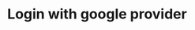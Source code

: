 ---
title: Login with google provider
category: Application
paid: true
isActive: true
ltr: {"react":{"jsxCss":[],"jsxTail":[{"code":"export default () => {\n    return (\n        <main className=\"w-full h-screen flex flex-col items-center justify-center px-4\">\n            <div className=\"max-w-sm w-full text-gray-600 space-y-5\">\n                <div className=\"text-center pb-8\">\n                    <img src=\"https://floatui.com/logo.svg\" width={150} className=\"mx-auto\" />\n                    <div className=\"mt-5\">\n                        <h3 className=\"text-gray-800 text-2xl font-bold sm:text-3xl\">Log in to your account</h3>\n                    </div>\n                </div>\n                <form\n                    onSubmit={(e) => e.preventDefault()}\n                    className=\"space-y-5\"\n                >\n                    <div>\n                        <label className=\"font-medium\">\n                            Email\n                        </label>\n                        <input\n                            type=\"email\"\n                            required\n                            className=\"w-full mt-2 px-3 py-2 text-gray-500 bg-transparent outline-none border focus:border-indigo-600 shadow-sm rounded-lg\"\n                        />\n                    </div>\n                    <div>\n                        <label className=\"font-medium\">\n                            Password\n                        </label>\n                        <input\n                            type=\"password\"\n                            required\n                            className=\"w-full mt-2 px-3 py-2 text-gray-500 bg-transparent outline-none border focus:border-indigo-600 shadow-sm rounded-lg\"\n                        />\n                    </div>\n                    <div className=\"flex items-center justify-between text-sm\">\n                        <div className=\"flex items-center gap-x-3\">\n                            <input type=\"checkbox\" id=\"remember-me-checkbox\" className=\"checkbox-item peer hidden\" />\n                            <label\n                                htmlFor=\"remember-me-checkbox\"\n                                className=\"relative flex w-5 h-5 bg-white peer-checked:bg-indigo-600 rounded-md border ring-offset-2 ring-indigo-600 duration-150 peer-active:ring cursor-pointer after:absolute after:inset-x-0 after:top-[3px] after:m-auto after:w-1.5 after:h-2.5 after:border-r-2 after:border-b-2 after:border-white after:rotate-45\"\n                            >\n                            </label>\n                            <span>Remember me</span>\n                        </div>\n                        <a href=\"javascript:void(0)\" className=\"text-center text-indigo-600 hover:text-indigo-500\">Forgot password?</a>\n                    </div>\n                    <button\n                        className=\"w-full px-4 py-2 text-white font-medium bg-indigo-600 hover:bg-indigo-500 active:bg-indigo-600 rounded-lg duration-150\"\n                    >\n                        Sign in\n                    </button>\n                </form>\n                <button className=\"w-full flex items-center justify-center gap-x-3 py-2.5 border rounded-lg text-sm font-medium hover:bg-gray-50 duration-150 active:bg-gray-100\">\n                    <svg className=\"w-5 h-5\" viewBox=\"0 0 48 48\" fill=\"none\" xmlns=\"http://www.w3.org/2000/svg\">\n                        <g clip-path=\"url(#clip0_17_40)\">\n                            <path d=\"M47.532 24.5528C47.532 22.9214 47.3997 21.2811 47.1175 19.6761H24.48V28.9181H37.4434C36.9055 31.8988 35.177 34.5356 32.6461 36.2111V42.2078H40.3801C44.9217 38.0278 47.532 31.8547 47.532 24.5528Z\" fill=\"#4285F4\" />\n                            <path d=\"M24.48 48.0016C30.9529 48.0016 36.4116 45.8764 40.3888 42.2078L32.6549 36.2111C30.5031 37.675 27.7252 38.5039 24.4888 38.5039C18.2275 38.5039 12.9187 34.2798 11.0139 28.6006H3.03296V34.7825C7.10718 42.8868 15.4056 48.0016 24.48 48.0016Z\" fill=\"#34A853\" />\n                            <path d=\"M11.0051 28.6006C9.99973 25.6199 9.99973 22.3922 11.0051 19.4115V13.2296H3.03298C-0.371021 20.0112 -0.371021 28.0009 3.03298 34.7825L11.0051 28.6006Z\" fill=\"#FBBC04\" />\n                            <path d=\"M24.48 9.49932C27.9016 9.44641 31.2086 10.7339 33.6866 13.0973L40.5387 6.24523C36.2 2.17101 30.4414 -0.068932 24.48 0.00161733C15.4055 0.00161733 7.10718 5.11644 3.03296 13.2296L11.005 19.4115C12.901 13.7235 18.2187 9.49932 24.48 9.49932Z\" fill=\"#EA4335\" />\n                        </g>\n                        <defs>\n                            <clipPath id=\"clip0_17_40\">\n                                <rect width=\"48\" height=\"48\" fill=\"white\" />\n                            </clipPath>\n                        </defs>\n                    </svg>\n                    Continue with Google\n                </button>\n                <p className=\"text-center\">Don't have an account? <a href=\"javascript:void(0)\" className=\"font-medium text-indigo-600 hover:text-indigo-500\">Sign up</a></p>\n            </div>\n        </main>\n    )\n}","label":"App.jsx"}]},"vue":{"vueCss":[],"vueTail":[]},"preview":"function App() {\n  return /*#__PURE__*/React.createElement(\"main\", {\n    className: \"w-full h-[750px] flex flex-col items-center justify-center px-4\"\n  }, /*#__PURE__*/React.createElement(\"div\", {\n    className: \"max-w-sm w-full text-gray-600 space-y-5\"\n  }, /*#__PURE__*/React.createElement(\"div\", {\n    className: \"text-center pb-8\"\n  }, /*#__PURE__*/React.createElement(\"img\", {\n    src: \"https://floatui.com/logo.svg\",\n    width: 150,\n    className: \"mx-auto\"\n  }), /*#__PURE__*/React.createElement(\"div\", {\n    className: \"mt-5\"\n  }, /*#__PURE__*/React.createElement(\"h3\", {\n    className: \"text-gray-800 text-2xl font-bold sm:text-3xl\"\n  }, \"Log in to your account\"))), /*#__PURE__*/React.createElement(\"form\", {\n    onSubmit: e => e.preventDefault(),\n    className: \"space-y-5\"\n  }, /*#__PURE__*/React.createElement(\"div\", null, /*#__PURE__*/React.createElement(\"label\", {\n    className: \"font-medium\"\n  }, \"Email\"), /*#__PURE__*/React.createElement(\"input\", {\n    type: \"email\",\n    required: true,\n    className: \"w-full mt-2 px-3 py-2 text-gray-500 bg-transparent outline-none border focus:border-indigo-600 shadow-sm rounded-lg\"\n  })), /*#__PURE__*/React.createElement(\"div\", null, /*#__PURE__*/React.createElement(\"label\", {\n    className: \"font-medium\"\n  }, \"Password\"), /*#__PURE__*/React.createElement(\"input\", {\n    type: \"password\",\n    required: true,\n    className: \"w-full mt-2 px-3 py-2 text-gray-500 bg-transparent outline-none border focus:border-indigo-600 shadow-sm rounded-lg\"\n  })), /*#__PURE__*/React.createElement(\"div\", {\n    className: \"flex items-center justify-between text-sm\"\n  }, /*#__PURE__*/React.createElement(\"div\", {\n    className: \"flex items-center gap-x-3\"\n  }, /*#__PURE__*/React.createElement(\"input\", {\n    type: \"checkbox\",\n    id: \"remember-me-checkbox\",\n    className: \"checkbox-item peer hidden\"\n  }), /*#__PURE__*/React.createElement(\"label\", {\n    htmlFor: \"remember-me-checkbox\",\n    className: \"relative flex w-5 h-5 bg-white peer-checked:bg-indigo-600 rounded-md border ring-offset-2 ring-indigo-600 duration-150 peer-active:ring cursor-pointer after:absolute after:inset-x-0 after:top-[3px] after:m-auto after:w-1.5 after:h-2.5 after:border-r-2 after:border-b-2 after:border-white after:rotate-45\"\n  }), /*#__PURE__*/React.createElement(\"span\", null, \"Remember me\")), /*#__PURE__*/React.createElement(\"a\", {\n    href: \"javascript:void(0)\",\n    className: \"text-center text-indigo-600 hover:text-indigo-500\"\n  }, \"Forgot password?\")), /*#__PURE__*/React.createElement(\"button\", {\n    className: \"w-full px-4 py-2 text-white font-medium bg-indigo-600 hover:bg-indigo-500 active:bg-indigo-600 rounded-lg duration-150\"\n  }, \"Sign in\")), /*#__PURE__*/React.createElement(\"button\", {\n    className: \"w-full flex items-center justify-center gap-x-3 py-2.5 border rounded-lg text-sm font-medium hover:bg-gray-50 duration-150 active:bg-gray-100\"\n  }, /*#__PURE__*/React.createElement(\"svg\", {\n    className: \"w-5 h-5\",\n    viewBox: \"0 0 48 48\",\n    fill: \"none\",\n    xmlns: \"http://www.w3.org/2000/svg\"\n  }, /*#__PURE__*/React.createElement(\"g\", {\n    \"clip-path\": \"url(#clip0_17_40)\"\n  }, /*#__PURE__*/React.createElement(\"path\", {\n    d: \"M47.532 24.5528C47.532 22.9214 47.3997 21.2811 47.1175 19.6761H24.48V28.9181H37.4434C36.9055 31.8988 35.177 34.5356 32.6461 36.2111V42.2078H40.3801C44.9217 38.0278 47.532 31.8547 47.532 24.5528Z\",\n    fill: \"#4285F4\"\n  }), /*#__PURE__*/React.createElement(\"path\", {\n    d: \"M24.48 48.0016C30.9529 48.0016 36.4116 45.8764 40.3888 42.2078L32.6549 36.2111C30.5031 37.675 27.7252 38.5039 24.4888 38.5039C18.2275 38.5039 12.9187 34.2798 11.0139 28.6006H3.03296V34.7825C7.10718 42.8868 15.4056 48.0016 24.48 48.0016Z\",\n    fill: \"#34A853\"\n  }), /*#__PURE__*/React.createElement(\"path\", {\n    d: \"M11.0051 28.6006C9.99973 25.6199 9.99973 22.3922 11.0051 19.4115V13.2296H3.03298C-0.371021 20.0112 -0.371021 28.0009 3.03298 34.7825L11.0051 28.6006Z\",\n    fill: \"#FBBC04\"\n  }), /*#__PURE__*/React.createElement(\"path\", {\n    d: \"M24.48 9.49932C27.9016 9.44641 31.2086 10.7339 33.6866 13.0973L40.5387 6.24523C36.2 2.17101 30.4414 -0.068932 24.48 0.00161733C15.4055 0.00161733 7.10718 5.11644 3.03296 13.2296L11.005 19.4115C12.901 13.7235 18.2187 9.49932 24.48 9.49932Z\",\n    fill: \"#EA4335\"\n  })), /*#__PURE__*/React.createElement(\"defs\", null, /*#__PURE__*/React.createElement(\"clipPath\", {\n    id: \"clip0_17_40\"\n  }, /*#__PURE__*/React.createElement(\"rect\", {\n    width: \"48\",\n    height: \"48\",\n    fill: \"white\"\n  })))), \"Continue with Google\"), /*#__PURE__*/React.createElement(\"p\", {\n    className: \"text-center\"\n  }, \"Don't have an account? \", /*#__PURE__*/React.createElement(\"a\", {\n    href: \"javascript:void(0)\",\n    className: \"font-medium text-indigo-600 hover:text-indigo-500\"\n  }, \"Sign up\"))));\n}"}
rtl: {"vue":{"vueTail":[],"vueCss":[]},"preview":"function App() {\n  return /*#__PURE__*/React.createElement(\"main\", {\n    className: \"w-full h-[750px] flex flex-col items-center justify-center px-4\"\n  }, /*#__PURE__*/React.createElement(\"div\", {\n    className: \"max-w-sm w-full text-gray-600 space-y-5\"\n  }, /*#__PURE__*/React.createElement(\"div\", {\n    className: \"text-center pb-8\"\n  }, /*#__PURE__*/React.createElement(\"img\", {\n    src: \"https://floatui.com/logo.svg\",\n    width: 150,\n    className: \"mx-auto\"\n  }), /*#__PURE__*/React.createElement(\"div\", {\n    className: \"mt-5\"\n  }, /*#__PURE__*/React.createElement(\"h3\", {\n    className: \"text-gray-800 text-2xl font-bold sm:text-3xl\"\n  }, \"\\u062A\\u0633\\u062C\\u064A\\u0644 \\u0627\\u0644\\u062F\\u062E\\u0648\\u0644 \\u0625\\u0644\\u0649 \\u062D\\u0633\\u0627\\u0628\\u0643\"))), /*#__PURE__*/React.createElement(\"form\", {\n    onSubmit: e => e.preventDefault(),\n    className: \"space-y-5\"\n  }, /*#__PURE__*/React.createElement(\"div\", null, /*#__PURE__*/React.createElement(\"label\", {\n    className: \"font-medium\"\n  }, \"\\u0627\\u0644\\u0628\\u0631\\u064A\\u062F \\u0627\\u0644\\u0625\\u0644\\u0643\\u062A\\u0631\\u0648\\u0646\\u064A\"), /*#__PURE__*/React.createElement(\"input\", {\n    type: \"email\",\n    required: true,\n    className: \"w-full mt-2 px-3 py-2 text-gray-500 bg-transparent outline-none border focus:border-indigo-600 shadow-sm rounded-lg\"\n  })), /*#__PURE__*/React.createElement(\"div\", null, /*#__PURE__*/React.createElement(\"label\", {\n    className: \"font-medium\"\n  }, \"\\u0643\\u0644\\u0645\\u0629 \\u0627\\u0644\\u0633\\u0631\"), /*#__PURE__*/React.createElement(\"input\", {\n    type: \"password\",\n    required: true,\n    className: \"w-full mt-2 px-3 py-2 text-gray-500 bg-transparent outline-none border focus:border-indigo-600 shadow-sm rounded-lg\"\n  })), /*#__PURE__*/React.createElement(\"div\", {\n    className: \"flex items-center justify-between text-sm\"\n  }, /*#__PURE__*/React.createElement(\"div\", {\n    className: \"flex items-center gap-x-3\"\n  }, /*#__PURE__*/React.createElement(\"input\", {\n    type: \"checkbox\",\n    id: \"remember-me-checkbox\",\n    className: \"checkbox-item peer hidden\"\n  }), /*#__PURE__*/React.createElement(\"label\", {\n    htmlFor: \"remember-me-checkbox\",\n    className: \"relative flex w-5 h-5 bg-white peer-checked:bg-indigo-600 rounded-md border ring-offset-2 ring-indigo-600 duration-150 peer-active:ring cursor-pointer after:absolute after:inset-x-0 after:top-[3px] after:m-auto after:w-1.5 after:h-2.5 after:border-r-2 after:border-b-2 after:border-white after:rotate-45\"\n  }), /*#__PURE__*/React.createElement(\"span\", null, \"\\u062A\\u0630\\u0643\\u0631\\u0646\\u064A\")), /*#__PURE__*/React.createElement(\"a\", {\n    href: \"javascript:void(0)\",\n    className: \"text-center text-indigo-600 hover:text-indigo-500\"\n  }, \"\\u0646\\u0633\\u064A\\u062A \\u0643\\u0644\\u0645\\u0629 \\u0627\\u0644\\u0633\\u0631\\u061F\")), /*#__PURE__*/React.createElement(\"button\", {\n    className: \"w-full px-4 py-2 text-white font-medium bg-indigo-600 hover:bg-indigo-500 active:bg-indigo-600 rounded-lg duration-150\"\n  }, \"\\u062A\\u0633\\u062C\\u064A\\u0644 \\u0627\\u0644\\u062F\\u062E\\u0648\\u0644\")), /*#__PURE__*/React.createElement(\"button\", {\n    className: \"w-full flex items-center justify-center gap-x-3 py-2.5 border rounded-lg text-sm font-medium hover:bg-gray-50 duration-150 active:bg-gray-100\"\n  }, /*#__PURE__*/React.createElement(\"svg\", {\n    className: \"w-5 h-5\",\n    viewBox: \"0 0 48 48\",\n    fill: \"none\",\n    xmlns: \"http://www.w3.org/2000/svg\"\n  }, /*#__PURE__*/React.createElement(\"g\", {\n    \"clip-path\": \"url(#clip0_17_40)\"\n  }, /*#__PURE__*/React.createElement(\"path\", {\n    d: \"M47.532 24.5528C47.532 22.9214 47.3997 21.2811 47.1175 19.6761H24.48V28.9181H37.4434C36.9055 31.8988 35.177 34.5356 32.6461 36.2111V42.2078H40.3801C44.9217 38.0278 47.532 31.8547 47.532 24.5528Z\",\n    fill: \"#4285F4\"\n  }), /*#__PURE__*/React.createElement(\"path\", {\n    d: \"M24.48 48.0016C30.9529 48.0016 36.4116 45.8764 40.3888 42.2078L32.6549 36.2111C30.5031 37.675 27.7252 38.5039 24.4888 38.5039C18.2275 38.5039 12.9187 34.2798 11.0139 28.6006H3.03296V34.7825C7.10718 42.8868 15.4056 48.0016 24.48 48.0016Z\",\n    fill: \"#34A853\"\n  }), /*#__PURE__*/React.createElement(\"path\", {\n    d: \"M11.0051 28.6006C9.99973 25.6199 9.99973 22.3922 11.0051 19.4115V13.2296H3.03298C-0.371021 20.0112 -0.371021 28.0009 3.03298 34.7825L11.0051 28.6006Z\",\n    fill: \"#FBBC04\"\n  }), /*#__PURE__*/React.createElement(\"path\", {\n    d: \"M24.48 9.49932C27.9016 9.44641 31.2086 10.7339 33.6866 13.0973L40.5387 6.24523C36.2 2.17101 30.4414 -0.068932 24.48 0.00161733C15.4055 0.00161733 7.10718 5.11644 3.03296 13.2296L11.005 19.4115C12.901 13.7235 18.2187 9.49932 24.48 9.49932Z\",\n    fill: \"#EA4335\"\n  })), /*#__PURE__*/React.createElement(\"defs\", null, /*#__PURE__*/React.createElement(\"clipPath\", {\n    id: \"clip0_17_40\"\n  }, /*#__PURE__*/React.createElement(\"rect\", {\n    width: \"48\",\n    height: \"48\",\n    fill: \"white\"\n  })))), \"\\u0627\\u0644\\u0645\\u062A\\u0627\\u0628\\u0639\\u0629 \\u0628\\u0627\\u0633\\u062A\\u062E\\u062F\\u0627\\u0645 Google\"), /*#__PURE__*/React.createElement(\"p\", {\n    className: \"text-center\"\n  }, \"\\u0644\\u064A\\u0633 \\u0644\\u062F\\u064A\\u0643 \\u062D\\u0633\\u0627\\u0628\\u061F \", /*#__PURE__*/React.createElement(\"a\", {\n    href: \"javascript:void(0)\",\n    className: \"font-medium text-indigo-600 hover:text-indigo-500\"\n  }, \"\\u062A\\u0633\\u062C\\u064A\\u0644\"))));\n}","react":{"jsxTail":[{"code":"export default () => {\n    return (\n        <main className=\"w-full h-screen flex flex-col items-center justify-center px-4\">\n            <div className=\"max-w-sm w-full text-gray-600 space-y-5\">\n                <div className=\"text-center pb-8\">\n                    <img src=\"https://floatui.com/logo.svg\" width={150} className=\"mx-auto\" />\n                    <div className=\"mt-5\">\n                        <h3 className=\"text-gray-800 text-2xl font-bold sm:text-3xl\">تسجيل الدخول إلى حسابك</h3>\n                    </div>\n                </div>\n                <form\n                    onSubmit={(e) => e.preventDefault()}\n                    className=\"space-y-5\"\n                >\n                    <div>\n                        <label className=\"font-medium\">\n                            البريد الإلكتروني\n                        </label>\n                        <input\n                            type=\"email\"\n                            required\n                            className=\"w-full mt-2 px-3 py-2 text-gray-500 bg-transparent outline-none border focus:border-indigo-600 shadow-sm rounded-lg\"\n                        />\n                    </div>\n                    <div>\n                        <label className=\"font-medium\">\n                            كلمة السر\n                        </label>\n                        <input\n                            type=\"password\"\n                            required\n                            className=\"w-full mt-2 px-3 py-2 text-gray-500 bg-transparent outline-none border focus:border-indigo-600 shadow-sm rounded-lg\"\n                        />\n                    </div>\n                    <div className=\"flex items-center justify-between text-sm\">\n                        <div className=\"flex items-center gap-x-3\">\n                            <input type=\"checkbox\" id=\"remember-me-checkbox\" className=\"checkbox-item peer hidden\" />\n                            <label\n                                htmlFor=\"remember-me-checkbox\"\n                                className=\"relative flex w-5 h-5 bg-white peer-checked:bg-indigo-600 rounded-md border ring-offset-2 ring-indigo-600 duration-150 peer-active:ring cursor-pointer after:absolute after:inset-x-0 after:top-[3px] after:m-auto after:w-1.5 after:h-2.5 after:border-r-2 after:border-b-2 after:border-white after:rotate-45\"\n                            >\n                            </label>\n                            <span>تذكرني</span>\n                        </div>\n                        <a href=\"javascript:void(0)\" className=\"text-center text-indigo-600 hover:text-indigo-500\">نسيت كلمة السر؟</a>\n                    </div>\n                    <button\n                        className=\"w-full px-4 py-2 text-white font-medium bg-indigo-600 hover:bg-indigo-500 active:bg-indigo-600 rounded-lg duration-150\"\n                    >\n                        تسجيل الدخول\n                    </button>\n                </form>\n                <button className=\"w-full flex items-center justify-center gap-x-3 py-2.5 border rounded-lg text-sm font-medium hover:bg-gray-50 duration-150 active:bg-gray-100\">\n                    <svg className=\"w-5 h-5\" viewBox=\"0 0 48 48\" fill=\"none\" xmlns=\"http://www.w3.org/2000/svg\">\n                        <g clip-path=\"url(#clip0_17_40)\">\n                            <path d=\"M47.532 24.5528C47.532 22.9214 47.3997 21.2811 47.1175 19.6761H24.48V28.9181H37.4434C36.9055 31.8988 35.177 34.5356 32.6461 36.2111V42.2078H40.3801C44.9217 38.0278 47.532 31.8547 47.532 24.5528Z\" fill=\"#4285F4\" />\n                            <path d=\"M24.48 48.0016C30.9529 48.0016 36.4116 45.8764 40.3888 42.2078L32.6549 36.2111C30.5031 37.675 27.7252 38.5039 24.4888 38.5039C18.2275 38.5039 12.9187 34.2798 11.0139 28.6006H3.03296V34.7825C7.10718 42.8868 15.4056 48.0016 24.48 48.0016Z\" fill=\"#34A853\" />\n                            <path d=\"M11.0051 28.6006C9.99973 25.6199 9.99973 22.3922 11.0051 19.4115V13.2296H3.03298C-0.371021 20.0112 -0.371021 28.0009 3.03298 34.7825L11.0051 28.6006Z\" fill=\"#FBBC04\" />\n                            <path d=\"M24.48 9.49932C27.9016 9.44641 31.2086 10.7339 33.6866 13.0973L40.5387 6.24523C36.2 2.17101 30.4414 -0.068932 24.48 0.00161733C15.4055 0.00161733 7.10718 5.11644 3.03296 13.2296L11.005 19.4115C12.901 13.7235 18.2187 9.49932 24.48 9.49932Z\" fill=\"#EA4335\" />\n                        </g>\n                        <defs>\n                            <clipPath id=\"clip0_17_40\">\n                                <rect width=\"48\" height=\"48\" fill=\"white\" />\n                            </clipPath>\n                        </defs>\n                    </svg>\n                     المتابعة باستخدام Google\n                </button>\n                <p className=\"text-center\">ليس لديك حساب؟ <a href=\"javascript:void(0)\" className=\"font-medium text-indigo-600 hover:text-indigo-500\">تسجيل</a></p>\n            </div>\n        </main>\n    )\n}","label":"App.jsx"}],"jsxCss":[]}}
slug: /authentication
id: fb5089b6-7b50-4034-8043-2bb4e0e2d823
created_at: 1668941179795
---